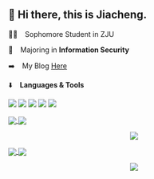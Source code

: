 ## 👋 Hi there, this is Jiacheng.

🧑‍🎓 &ensp; Sophomore Student in ZJU

📖 &ensp; Majoring in **Information Security**

➡️ &ensp; My Blog [Here](http://unicocn.github.io)

⬇️ &ensp; **Languages & Tools**
<p></p>
<span > <img src="https://img.shields.io/badge/-C-pink?style=flat-square&logo=c&logoColor=white" /> <img src="https://img.shields.io/badge/-C++-E34F26?style=flat-square&logo=cc&logoColor=white" /> <img src="https://img.shields.io/badge/-Java-1572B6?style=flat-square&logo=java" /> <img src="https://img.shields.io/badge/-Python-oringe?style=flat-square&logo=python" /> <img src="https://img.shields.io/badge/-Qt-red?style=flat-square&logo=qt" /> </span>
<p></p>
<a href="https://github.com/anuraghazra/github-readme-stats">
  <img align="center" src="https://github-readme-stats.vercel.app/api/top-langs/?username=UnicoCN&layout=compact" />
</a>
<a href="https://github.com/anuraghazra/github-readme-stats">
  <img align="center" src="https://github-readme-stats.vercel.app/api?username=UnicoCN&show_icons=true&theme=merko" />
</a>
<p></p>
<div align="center"> <img src="https://activity-graph.herokuapp.com/graph?username=UnicoCN&theme=xcode" /> </div>

<p></p>
<a href="https://github.com/anuraghazra/github-readme-stats">
  <img align="center" src="https://github-readme-stats.vercel.app/api/pin/?username=UnicoCN&repo=OOP_MUD_Game" />
</a>
<a href="https://github.com/anuraghazra/convoychat">
  <img align="center" src="https://github-readme-stats.vercel.app/api/pin/?username=UnicoCN&repo=unicocn.github.io" />
</a>
<p></p>

<div align="center"> <img src="https://visitor-badge.glitch.me/badge?page_id=UnicoCN" /> </div>

